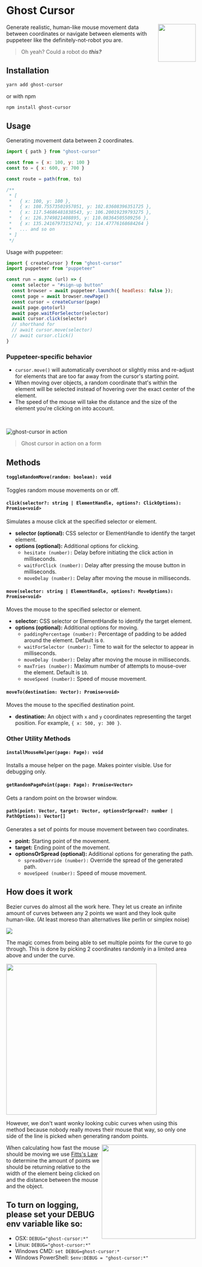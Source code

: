 # Ghost Cursor

<img src="https://media2.giphy.com/media/26ufp2LYURTvL5PRS/giphy.gif" width="100" align="right">

Generate realistic, human-like mouse movement data between coordinates or navigate between elements with puppeteer
like the definitely-not-robot you are.

> Oh yeah? Could a robot do _**this?**_

## Installation

```sh
yarn add ghost-cursor
```
or with npm
```sh
npm install ghost-cursor
```

## Usage
Generating movement data between 2 coordinates.

```js
import { path } from "ghost-cursor"

const from = { x: 100, y: 100 }
const to = { x: 600, y: 700 }

const route = path(from, to)

/**
 * [
 *   { x: 100, y: 100 },
 *   { x: 108.75573501957051, y: 102.83608396351725 },
 *   { x: 117.54686481838543, y: 106.20019239793275 },
 *   { x: 126.3749821408895, y: 110.08364505509256 },
 *   { x: 135.24167973152743, y: 114.47776168684264 }
 *   ... and so on
 * ]
 */
```

Usage with puppeteer:

```js
import { createCursor } from "ghost-cursor"
import puppeteer from "puppeteer"

const run = async (url) => {
  const selector = "#sign-up button"
  const browser = await puppeteer.launch({ headless: false });
  const page = await browser.newPage()
  const cursor = createCursor(page)
  await page.goto(url)
  await page.waitForSelector(selector)
  await cursor.click(selector)
  // shorthand for
  // await cursor.move(selector)
  // await cursor.click()
}
```

### Puppeteer-specific behavior
* `cursor.move()` will automatically overshoot or slightly miss and re-adjust for elements that are too far away
from the cursor's starting point.
* When moving over objects, a random coordinate that's within the element will be selected instead of
hovering over the exact center of the element.
* The speed of the mouse will take the distance and the size of the element you're clicking on into account.

<br>

![ghost-cursor in action](https://cdn.discordapp.com/attachments/418699380833648644/664110683054538772/acc_gen.gif)

> Ghost cursor in action on a form

## Methods

#### `toggleRandomMove(random: boolean): void`

Toggles random mouse movements on or off.

#### `click(selector?: string | ElementHandle, options?: ClickOptions): Promise<void>`

Simulates a mouse click at the specified selector or element.

- **selector (optional):** CSS selector or ElementHandle to identify the target element.
- **options (optional):** Additional options for clicking.
  - `hesitate (number):` Delay before initiating the click action in milliseconds.
  - `waitForClick (number):` Delay after pressing the mouse button in milliseconds.
  - `moveDelay (number):` Delay after moving the mouse in milliseconds.

#### `move(selector: string | ElementHandle, options?: MoveOptions): Promise<void>`

Moves the mouse to the specified selector or element.

- **selector:** CSS selector or ElementHandle to identify the target element.
- **options (optional):** Additional options for moving.
  - `paddingPercentage (number):` Percentage of padding to be added around the element. Default is `0`.
  - `waitForSelector (number):` Time to wait for the selector to appear in milliseconds.
  - `moveDelay (number):` Delay after moving the mouse in milliseconds.
  - `maxTries (number):` Maximum number of attempts to mouse-over the element. Default is `10`.
  - `moveSpeed (number):` Speed of mouse movement.

#### `moveTo(destination: Vector): Promise<void>`

Moves the mouse to the specified destination point.

- **destination:** An object with `x` and `y` coordinates representing the target position. For example, `{ x: 500, y: 300 }`.

### Other Utility Methods

#### `installMouseHelper(page: Page): void`

Installs a mouse helper on the page. Makes pointer visible. Use for debugging only.

#### `getRandomPagePoint(page: Page): Promise<Vector>`

Gets a random point on the browser window.

#### `path(point: Vector, target: Vector, optionsOrSpread?: number | PathOptions): Vector[]`

Generates a set of points for mouse movement between two coordinates.

- **point:** Starting point of the movement.
- **target:** Ending point of the movement.
- **optionsOrSpread (optional):** Additional options for generating the path.
  - `spreadOverride (number):` Override the spread of the generated path.
  - `moveSpeed (number):` Speed of mouse movement.


## How does it work

Bezier curves do almost all the work here. They let us create an infinite amount of curves between any 2 points we want
and they look quite human-like. (At least moreso than alternatives like perlin or simplex noise)

![](https://mamamoo.xetera.dev/😽🤵👲🧦👵.png)

The magic comes from being able to set multiple points for the curve to go through. This is done by picking
2 coordinates randomly in a limited area above and under the curve. 

<img src="https://mamamoo.xetera.dev/🧣👎😠🧟✍.png" width="400">

However, we don't want wonky looking cubic curves when using this method because nobody really moves their mouse
that way, so only one side of the line is picked when generating random points.

<img src="http://simonwallner.at/ext/fitts/shannon.png" width="250" align="right">
When calculating how fast the mouse should be moving we use <a href="https://en.wikipedia.org/wiki/Fitts%27s_law">Fitts's Law</a>
to determine the amount of points we should be returning relative to the width of the element being clicked on and the distance
between the mouse and the object.

## To turn on logging, please set your DEBUG env variable like so:

- OSX: `DEBUG="ghost-cursor:*"`
- Linux: `DEBUG="ghost-cursor:*"`
- Windows CMD: `set DEBUG=ghost-cursor:*`
- Windows PowerShell: `$env:DEBUG = "ghost-cursor:*"`